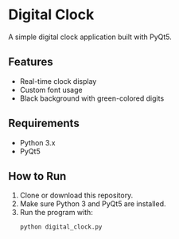 # Digital Clock

A simple digital clock application built with PyQt5.

## Features

- Real-time clock display
- Custom font usage
- Black background with green-colored digits

## Requirements

- Python 3.x
- PyQt5

## How to Run

1. Clone or download this repository.
2. Make sure Python 3 and PyQt5 are installed.
3. Run the program with:
   ```bash
   python digital_clock.py
